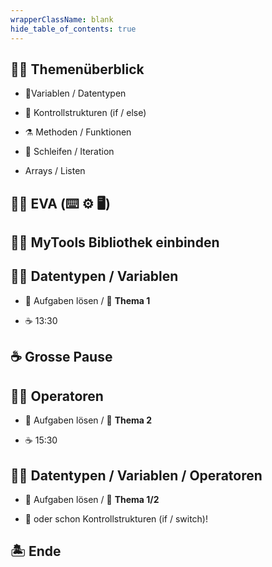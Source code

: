 ```yaml
---
wrapperClassName: blank
hide_table_of_contents: true
---
```


<Timeline title="Woche 2">
<Event time="12:45">

## :teacher: Themenüberblick

- :scroll:Variablen / Datentypen 
- :twisted_rightwards_arrows: Kontrollstrukturen (if / else) 
- :alembic: Methoden / Funktionen 
- :repeat: Schleifen / Iteration 

- Arrays / Listen

</Event>

<Event time="12:55">

## :teacher: EVA (:keyboard: :gear: :desktop_computer:)


</Event>
<Event time="13:00">

## :teacher: MyTools Bibliothek einbinden

</Event>
<Event time="13:20">

## :student: Datentypen / Variablen

- :pencil: Aufgaben lösen / :checkered_flag: **Thema 1**

- :coffee: 13:30

</Event>
<Event time="14:20">

## :coffee: Grosse Pause

</Event>
<Event time="14:40">

## :student: Operatoren

- :pencil: Aufgaben lösen / :checkered_flag: **Thema 2**

- :coffee: 15:30

</Event>
<Event time="15:35">

## :student: Datentypen / Variablen / Operatoren

- :pencil: Aufgaben lösen / :checkered_flag: **Thema 1/2**

- :superhero: oder schon Kontrollstrukturen (if / switch)!

</Event>
<Event time="16:15">

## 🏝️ Ende

</Event>
</Timeline>

[modulidentifikation]: pathname:///docs#modulidentifikation
[algorithmus]: pathname:///docs/1a-grundlagen-algorithmus
[grundstrukturen]:
  pathname:///docs/1a-grundlagen-algorithmus/#die-grundformen-der-programmierung
[hallo welt]: pathname:///docs/1b-hello-world
[compiler]: pathname:///docs/1b-hello-world/aufgabe3-compiler
[blocks]: pathname:///docs/1b-hello-world/aufgabe4-klammern-bloecke
[code-konventionen]: pathname:///docs/1b-hello-world/aufgabe5-konventionen
